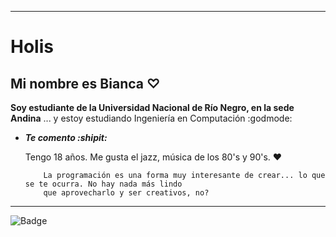 ***

# Holis

## Mi nombre es Bianca ♡

**Soy estudiante de la Universidad Nacional de Río Negro, en la sede Andina**
... y estoy estudiando Ingeniería en Computación :godmode:

- **_Te comento :shipit:_**

     Tengo 18 años. Me gusta el jazz, música de los 80's y 90's. ❤
     
          La programación es una forma muy interesante de crear... lo que se te ocurra. No hay nada más lindo
          que aprovecharlo y ser creativos, no? 


***
![Badge](https://bit.ly/icom-badge)
